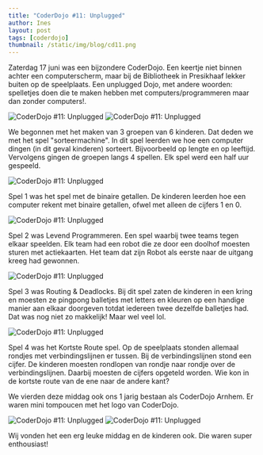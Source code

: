 ```yaml
---
title: "CoderDojo #11: Unplugged"
author: Ines
layout: post
tags: [coderdojo]
thumbnail: /static/img/blog/cd11.png
---
```

Zaterdag 17 juni was een bijzondere CoderDojo. Een keertje niet binnen achter een computerscherm, maar bij de Bibliotheek in Presikhaaf lekker buiten op de speelplaats. Een unplugged Dojo, met andere woorden: spelletjes doen die te maken hebben met computers/programmeren maar dan zonder computers!.

![CoderDojo #11: Unplugged](/static/img/blog/IMG_2999.jpg)
![CoderDojo #11: Unplugged](/static/img/blog/IMG_3009-1.jpg)

We begonnen met het maken van 3 groepen van 6 kinderen. Dat deden we met het spel "sorteermachine". In dit spel leerden we hoe een computer dingen (in dit geval kinderen) sorteert. Bijvoorbeeld op lengte en op leeftijd.
Vervolgens gingen de groepen langs 4 spellen. Elk spel werd een half uur gespeeld.

![CoderDojo #11: Unplugged](/static/img/blog/IMG_3027.jpg)

Spel 1 was het spel met de binaire getallen. De kinderen leerden hoe een computer rekent met binaire getallen, ofwel met alleen de cijfers 1 en 0.

![CoderDojo #11: Unplugged](/static/img/blog/IMG_3080-1.jpg)

Spel 2 was Levend Programmeren. Een spel waarbij twee teams tegen elkaar speelden. Elk team had een robot die ze door een doolhof moesten sturen met actiekaarten. Het team dat zijn Robot als eerste naar de uitgang kreeg had gewonnen.

![CoderDojo #11: Unplugged](/static/img/blog/IMG_3070-e1505647518161.jpg)

Spel 3 was Routing &amp; Deadlocks. Bij dit spel zaten de kinderen in een kring en moesten ze pingpong balletjes met letters en kleuren op een handige manier aan elkaar doorgeven totdat iedereen twee dezelfde balletjes had. Dat was nog niet zo makkelijk! Maar wel veel lol.

![CoderDojo #11: Unplugged](/static/img/blog/IMG_3026.jpg)

Spel 4 was het Kortste Route spel. Op de speelplaats stonden allemaal rondjes met verbindingslijnen er tussen. Bij de verbindingslijnen stond een cijfer. De kinderen moesten rondlopen van rondje naar rondje over de verbindingslijnen. Daarbij moesten de cijfers opgeteld worden. Wie kon in de kortste route van de ene naar de andere kant?

We vierden deze middag ook ons 1 jarig bestaan als CoderDojo Arnhem. Er waren mini tompoucen met het logo van CoderDojo.

![CoderDojo #11: Unplugged](/static/img/blog/IMG_3051.jpg)
![CoderDojo #11: Unplugged](/static/img/blog/IMG_3053.jpg)

Wij vonden het een erg leuke middag en de kinderen ook. Die waren super enthousiast!